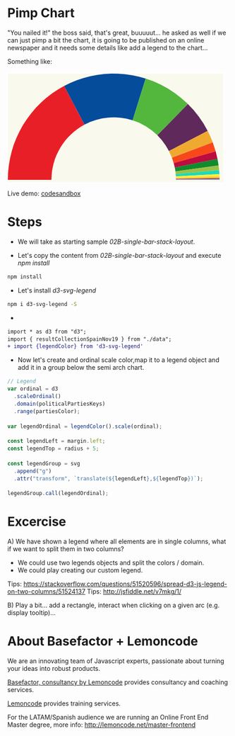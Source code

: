 # Pimp Chart

"You nailed it!" the boss said, that's great, buuuuut... he asked as well if
we can just pimp a bit the chart, it is going to be published on an online
newspaper and it needs some details like add a legend to the chart...

Something like:

![pimped chart](./content/chart.png "pimped chart")

Live demo: [codesandbox]()

# Steps

- We will take as starting sample _02B-single-bar-stack-layout_.

- Let's copy the content from _02B-single-bar-stack-layout_ and execute _npm install_

```bash
npm install
```

- Let's install _d3-svg-legend_

```bash
npm i d3-svg-legend -S
```

-

```diff
import * as d3 from "d3";
import { resultCollectionSpainNov19 } from "./data";
+ import {legendColor} from 'd3-svg-legend'
```

- Now let's create and ordinal scale color,map it to a legend object and add it in a group below the semi arch chart.

```typescript
// Legend
var ordinal = d3
  .scaleOrdinal()
  .domain(politicalPartiesKeys)
  .range(partiesColor);

var legendOrdinal = legendColor().scale(ordinal);

const legendLeft = margin.left;
const legendTop = radius + 5;

const legendGroup = svg
  .append("g")
  .attr("transform", `translate(${legendLeft},${legendTop})`);

legendGroup.call(legendOrdinal);
```

# Excercise

A) We have shown a legend where all elements are in single columns, what if we want to split them in two columns?

- We could use two legends objects and split the colors / domain.
- We could play creating our custom legend.

Tips: https://stackoverflow.com/questions/51520596/spread-d3-js-legend-on-two-columns/51524137
Tips: http://jsfiddle.net/v7mkg/1/

B) Play a bit... add a rectangle, interact when clicking on a given arc (e.g. display tooltip)...

# About Basefactor + Lemoncode

We are an innovating team of Javascript experts, passionate about turning your ideas into robust products.

[Basefactor, consultancy by Lemoncode](http://www.basefactor.com) provides consultancy and coaching services.

[Lemoncode](http://lemoncode.net/services/en/#en-home) provides training services.

For the LATAM/Spanish audience we are running an Online Front End Master degree, more info: http://lemoncode.net/master-frontend
